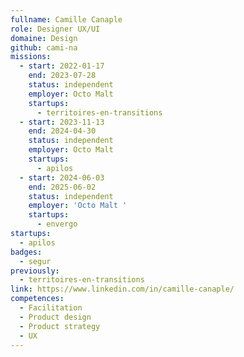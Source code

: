```yaml
---
fullname: Camille Canaple
role: Designer UX/UI
domaine: Design
github: cami-na
missions:
  - start: 2022-01-17
    end: 2023-07-28
    status: independent
    employer: Octo Malt
    startups:
      - territoires-en-transitions
  - start: 2023-11-13
    end: 2024-04-30
    status: independent
    employer: Octo Malt
    startups:
      - apilos
  - start: 2024-06-03
    end: 2025-06-02
    status: independent
    employer: 'Octo Malt '
    startups:
      - envergo
startups:
  - apilos
badges:
  - segur
previously:
  - territoires-en-transitions
link: https://www.linkedin.com/in/camille-canaple/
competences:
  - Facilitation
  - Product design
  - Product strategy
  - UX
---
```

